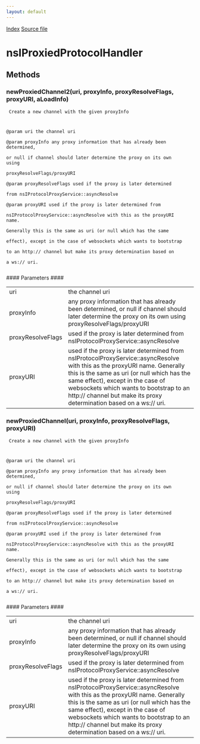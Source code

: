 ```yaml
---
layout: default
---
```

<div id='links'><a href="../index.html">Index</a>
<a href="http://dxr.mozilla.org/mozilla-central/source/netwerk/base/public/nsIProxiedProtocolHandler.idl">Source file</a>
</div>

# nsIProxiedProtocolHandler #

## Methods ##

### newProxiedChannel2(uri, proxyInfo, proxyResolveFlags, proxyURI, aLoadInfo) ###
<code> Create a new channel with the given proxyInfo  
  
@param uri the channel uri  
@param proxyInfo any proxy information that has already been determined,  
       or null if channel should later determine the proxy on its own using  
       proxyResolveFlags/proxyURI  
@param proxyResolveFlags used if the proxy is later determined  
       from nsIProtocolProxyService::asyncResolve  
@param proxyURI used if the proxy is later determined from  
       nsIProtocolProxyService::asyncResolve with this as the proxyURI name.  
       Generally this is the same as uri (or null which has the same  
       effect), except in the case of websockets which wants to bootstrap  
       to an http:// channel but make its proxy determination based on  
       a ws:// uri.  
  
</code>
#### Parameters ####

<table>

<tr>
<td>uri</td>
<td>the channel uri  
</td>
</tr>

<tr>
<td>proxyInfo</td>
<td>any proxy information that has already been determined,  
       or null if channel should later determine the proxy on its own using  
       proxyResolveFlags/proxyURI  
</td>
</tr>

<tr>
<td>proxyResolveFlags</td>
<td>used if the proxy is later determined  
       from nsIProtocolProxyService::asyncResolve  
</td>
</tr>

<tr>
<td>proxyURI</td>
<td>used if the proxy is later determined from  
       nsIProtocolProxyService::asyncResolve with this as the proxyURI name.  
       Generally this is the same as uri (or null which has the same  
       effect), except in the case of websockets which wants to bootstrap  
       to an http:// channel but make its proxy determination based on  
       a ws:// uri.  
</td>
</tr>

</table>

### newProxiedChannel(uri, proxyInfo, proxyResolveFlags, proxyURI) ###
<code> Create a new channel with the given proxyInfo  
  
@param uri the channel uri  
@param proxyInfo any proxy information that has already been determined,  
       or null if channel should later determine the proxy on its own using  
       proxyResolveFlags/proxyURI  
@param proxyResolveFlags used if the proxy is later determined  
       from nsIProtocolProxyService::asyncResolve  
@param proxyURI used if the proxy is later determined from  
       nsIProtocolProxyService::asyncResolve with this as the proxyURI name.  
       Generally this is the same as uri (or null which has the same  
       effect), except in the case of websockets which wants to bootstrap  
       to an http:// channel but make its proxy determination based on  
       a ws:// uri.  
  
</code>
#### Parameters ####

<table>

<tr>
<td>uri</td>
<td>the channel uri  
</td>
</tr>

<tr>
<td>proxyInfo</td>
<td>any proxy information that has already been determined,  
       or null if channel should later determine the proxy on its own using  
       proxyResolveFlags/proxyURI  
</td>
</tr>

<tr>
<td>proxyResolveFlags</td>
<td>used if the proxy is later determined  
       from nsIProtocolProxyService::asyncResolve  
</td>
</tr>

<tr>
<td>proxyURI</td>
<td>used if the proxy is later determined from  
       nsIProtocolProxyService::asyncResolve with this as the proxyURI name.  
       Generally this is the same as uri (or null which has the same  
       effect), except in the case of websockets which wants to bootstrap  
       to an http:// channel but make its proxy determination based on  
       a ws:// uri.  
</td>
</tr>

</table>

